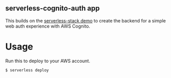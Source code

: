 ## serverless-cognito-auth app

This builds on the [serverless-stack demo](https://serverless-stack.com) to create the backend for a simple web auth experience with AWS Cognito.

# Usage

Run this to deploy to your AWS account.

```bash
$ serverless deploy
```
